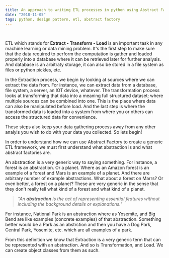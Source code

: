 ```yaml
---
title: An approach to writing ETL processes in python using Abstract Factory
date: "2018-11-05"
tags: python, design pattern, etl, abstract factory
---
```


<br>

ETL which stands for <strong>Extract - Transform - Load</strong> is an important task in any machine learning or data mining problem. It's the first step to make sure that the data required to perform the computation is gather and loaded properly into a database where it can be retrieved later for further analysis. And database is an arbitraty storage, it can also be stored in a file system as files or python pickles, etc. 

In the Extraction process, we begin by looking at sources where we can extract the data from. For instance, we can extract data from a database, file system, a server, an IOT device, whatever. The transformation process looks at transforming that data into a meaning full structured dataset; where multiple sources can be combined into one. This is the place where data can also be manipulated before load. And the last step is where the transformed data is loaded into a system from where you or others can access the structured data for convenience. 

These steps also keep your data gathering process away from any other analyis you wish to do with your data you collected. So lets begin!

In order to understand how we can use Abstract Factory to create a generic ETL framework, we must first understand what abstraction is and what abstract factories are. 

An abstraction is a very generic way to saying something. For instance, a forest is an abstraction. Or a planet. Where as an Amazon forest is an example of a forest and Mars is an example of a planet. And there are arbitrary number of example abstractions. What about a forest on Marrs? Or even better, a forest on a planet? These are very generic in the sense that they don't really tell what kind of a forest and what kind of a planet.

> *"An <strong>abstraction</strong> is the act of representing essential features without including the background details or explanations."*

For instance, National Park is an abstraction where as Yosemite, and Big Bend are like examples (concrete examples) of that abstraction. Something better would be a Park as an abstrction and then you have a Dog Park, Central Park, Yosemite, etc. which are all examples of a park.

From this definition we know that Extraction is a very generic term that can be represented with an abstraction. And so is Transformation, and Load. We can create object classes from them as such.